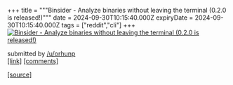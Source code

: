 +++
title = """Binsider - Analyze binaries without leaving the terminal (0.2.0 is released!)"""
date = 2024-09-30T10:15:40.000Z
expiryDate = 2024-09-30T10:15:40.000Z
tags = ["reddit","cli"]
+++
[![Binsider - Analyze binaries without leaving the terminal (0.2.0 is released!)](https://preview.redd.it/dju062uc9xrd1.gif?width=640&crop=smart&s=fd57e3a243c9ef880fac1132d0e3b729bec7f843 "Binsider - Analyze binaries without leaving the terminal (0.2.0 is released!)")](https://www.reddit.com/r/commandline/comments/1fss3xs/binsider_analyze_binaries_without_leaving_the/)

submitted by [/u/orhunp](https://www.reddit.com/user/orhunp)  
[\[link\]](https://i.redd.it/dju062uc9xrd1.gif) [\[comments\]](https://www.reddit.com/r/commandline/comments/1fss3xs/binsider_analyze_binaries_without_leaving_the/)

[[source]](https://www.reddit.com/r/commandline/comments/1fss3xs/binsider_analyze_binaries_without_leaving_the/)

